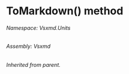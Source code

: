 <a name='M-Vsxmd-Units-MemberUnit-ToMarkdown-Vsxmd-Units-FormatKind-'></a>
# ToMarkdown() method

###### Namespace:  Vsxmd.Units

###### Assembly:  Vsxmd

*Inherited from parent.*
